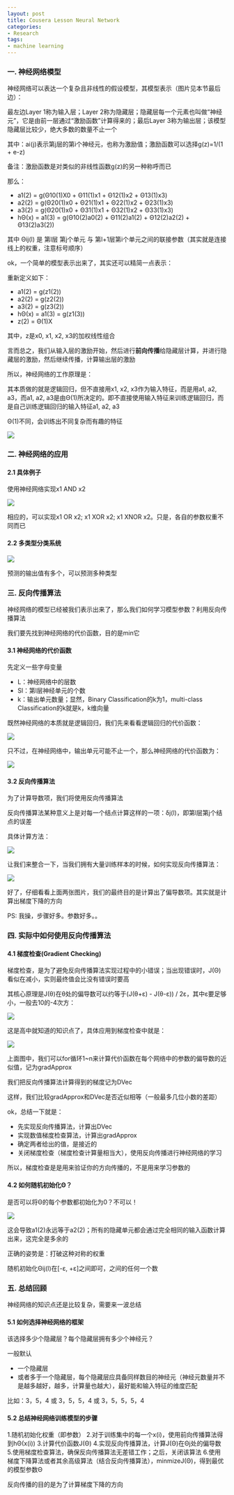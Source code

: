 ```yaml
---
layout: post
title: Cousera Lesson Neural Network
categories:
- Research
tags:
- machine learning
---
```


### 一. 神经网络模型

神经网络可以表达一个复杂且非线性的假设模型，其模型表示（图片见本节最后边）：

最左边Layer 1称为输入层；Layer 2称为隐藏层；隐藏层每一个元素也叫做“神经元”，它是由前一层通过“激励函数”计算得来的；最后Layer 3称为输出层；该模型隐藏层比较少，绝大多数的数量不止一个

其中：ai(j)表示第j层的第i个神经元，也称为激励值；激励函数可以选择g(z)=1/(1 + e-z) 

备注：激励函数是对类似的非线性函数g(z)的另一种称呼而已

那么：

- a1(2) = g(Θ10(1)X0 + Θ11(1)x1 + Θ12(1)x2 + Θ13(1)x3)
- a2(2) = g(Θ20(1)x0 + Θ21(1)x1 + Θ22(1)x2 + Θ23(1)x3)
- a3(2) = g(Θ20(1)x0 + Θ31(1)x1 + Θ32(1)x2 + Θ33(1)x3)
- hΘ(x) = a1(3) = g(Θ10(2)a0(2) + Θ11(2)a1(2) + Θ12(2)a2(2) + Θ13(2)a3(2))

其中 Θij(l) 是 第l层 第j个单元 与 第l+1层第i个单元之间的联接参数（其实就是连接线上的权重，注意标号顺序）

ok，一个简单的模型表示出来了，其实还可以精简一点表示：

重新定义如下：

- a1(2) = g(z1(2))
- a2(2) = g(z2(2))
- a3(2) = g(z3(2))
- hΘ(x) = a1(3) = g(z1(3))
- z(2) = Θ(1)X

其中，z是x0, x1, x2, x3的加权线性组合

言而总之，我们从输入层的激励开始，然后进行**前向传播**给隐藏层计算，并进行隐藏层的激励，然后继续传播，计算输出层的激励

所以，神经网络的工作原理是：

其本质做的就是逻辑回归，但不直接用x1, x2, x3作为输入特征，而是用a1, a2, a3，而a1, a2, a3是由Θ(1)所决定的。即不直接使用输入特征来训练逻辑回归，而是自己训练逻辑回归的输入特征a1, a2, a3

Θ(1)不同，会训练出不同复杂而有趣的特征

![](http://7xl2fd.com1.z0.glb.clouddn.com/neural-network-model.png)

### 二. 神经网络的应用

#### 2.1 具体例子

使用神经网络实现x1 AND x2

![](http://7xl2fd.com1.z0.glb.clouddn.com/neural-network-AND.png)

相应的，可以实现x1 OR x2; x1 XOR x2; x1 XNOR x2。只是，各自的参数权重不同而已

#### 2.2 多类型分类系统

![](http://7xl2fd.com1.z0.glb.clouddn.com/neural-network-app.png)

预测的输出值有多个，可以预测多种类型

### 三. 反向传播算法

神经网络的模型已经被我们表示出来了，那么我们如何学习模型参数？利用反向传播算法

我们要先找到神经网络的代价函数，目的是min它

#### 3.1 神经网络的代价函数

先定义一些字母变量

- L：神经网络中的层数
- Sl：第l层神经单元的个数
- k：输出单元数量；显然，Binary Classification的k为1，multi-class Classification的k就是k，k维向量

既然神经网络的本质就是逻辑回归，我们先来看看逻辑回归的代价函数：

![](http://7xl2fd.com1.z0.glb.clouddn.com/逻辑回归代价函数总式子.png)

只不过，在神经网络中，输出单元可能不止一个，那么神经网络的代价函数为：

![](http://7xl2fd.com1.z0.glb.clouddn.com/neural-network-cost-function.png)

#### 3.2 反向传播算法

为了计算导数项，我们将使用反向传播算法

反向传播算法某种意义上是对每一个结点计算这样的一项：δj(l)，即第l层第j个结点的误差

具体计算方法：

![](http://7xl2fd.com1.z0.glb.clouddn.com/反向传播算法-1.png)

让我们来整合一下，当我们拥有大量训练样本的时候，如何实现反向传播算法：

![](http://7xl2fd.com1.z0.glb.clouddn.com/反向传播算法-2.png)

好了，仔细看看上面两张图片，我们的最终目的是计算出了偏导数项。其实就是计算出梯度下降的方向

PS: 我操，步骤好多。参数好多。。

### 四. 实际中如何使用反向传播算法

#### 4.1 梯度检查(Gradient Checking)

梯度检查，是为了避免反向传播算法实现过程中的小错误；当出现错误时，J(Θ)看似在减小，实则最终值会比没有错误时要高

其核心原理是J(θ)在θ处的偏导数可以约等于(J(θ+ε) - J(θ-ε)) / 2ε，其中ε要足够小，一般去10的-4次方：

![](http://7xl2fd.com1.z0.glb.clouddn.com/梯度检查原理.png)

这是高中就知道的知识点了，具体应用到梯度检查中就是：

![](http://7xl2fd.com1.z0.glb.clouddn.com/梯度检查算法)

上面图中，我们可以for循环1~n来计算代价函数在每个网络中的参数的偏导数的近似值，记为gradApprox

我们把反向传播算法计算得到的梯度记为DVec

这样，我们比较gradApprox和DVec是否近似相等（一般最多几位小数的差距）

ok，总结一下就是：

- 先实现反向传播算法，计算出DVec
- 实现数值梯度检查算法，计算出gradApprox
- 确定两者给出的值，是接近的
- 关闭梯度检查（梯度检查计算量相当大），使用反向传播进行神经网络的学习

所以，梯度检查是是用来验证你的方向传播的，不是用来学习参数的

#### 4.2 如何随机初始化Θ？

是否可以将Θ的每个参数都初始化为0？不可以！

![](http://7xl2fd.com1.z0.glb.clouddn.com/神经网络初始化参数不能为0.png)

这会导致a1(2)永远等于a2(2)；所有的隐藏单元都会通过完全相同的输入函数计算出来，这完全是多余的

正确的姿势是：打破这种对称的权重

随机初始化Θij(l)在[-ε, +ε]之间即可，之间的任何一个数

### 五. 总结回顾

神经网络的知识点还是比较复杂，需要来一波总结

#### 5.1 如何选择神经网络的框架

该选择多少个隐藏层？每个隐藏层拥有多少个神经元？

一般默认

- 一个隐藏层
- 或者多于一个隐藏层，每个隐藏层应具备同样数目的神经元（神经元数量并不是越多越好，越多，计算量也越大），最好能和输入特征的维度匹配

比如：3，5，4 或 3，5，5，4 或 3，5，5，5，4

#### 5.2 总结神经网络训练模型的步骤

1.随机初始化权重（即参数）
2.对于训练集中的每一个x(i)，使用前向传播算法得到hΘ(x(i))
3.计算代价函数J(Θ)
4.实现反向传播算法，计算J(Θ)在Θj处的偏导数
5.使用梯度检查算法，确保反向传播算法无差错工作；之后，关闭该算法
6.使用梯度下降算法或者其余高级算法（结合反向传播算法），minmizeJ(Θ)，得到最优的模型参数Θ

反向传播的目的是为了计算梯度下降的方向